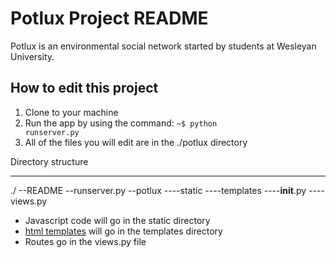 Potlux Project README
====================

Potlux is an environmental social network started by students at Wesleyan University.

How to edit this project
------------------------
1. Clone to your machine
2. Run the app by using the command: <code>~$ python runserver.py</code>
3. All of the files you will edit are in the ./potlux directory
	
Directory structure 
********************
./
--README
--runserver.py
--potlux
----static
----templates
----__init__.py
----views.py

* Javascript code will go in the static directory
* [html templates](http://flask.pocoo.org/docs/0.10/tutorial/templates/) will go in the templates directory
* Routes go in the views.py file